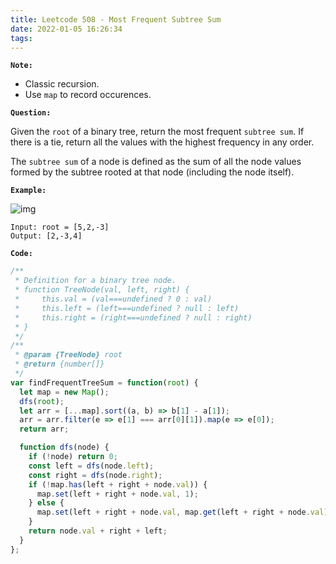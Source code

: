 ```yaml
---
title: Leetcode 508 - Most Frequent Subtree Sum
date: 2022-01-05 16:26:34
tags:
---
```

**`Note:`**
- Classic recursion.
- Use `map` to record occurences.

**`Question:`**

Given the `root` of a binary tree, return the most frequent `subtree sum`. If there is a tie, return all the values with the highest frequency in any order.

The `subtree sum` of a node is defined as the sum of all the node values formed by the subtree rooted at that node (including the node itself).

**`Example:`**

![img](https://assets.leetcode.com/uploads/2021/04/24/freq1-tree.jpg)
```
Input: root = [5,2,-3]
Output: [2,-3,4]
```

**`Code:`**
```javascript
/**
 * Definition for a binary tree node.
 * function TreeNode(val, left, right) {
 *     this.val = (val===undefined ? 0 : val)
 *     this.left = (left===undefined ? null : left)
 *     this.right = (right===undefined ? null : right)
 * }
 */
/**
 * @param {TreeNode} root
 * @return {number[]}
 */
var findFrequentTreeSum = function(root) {
  let map = new Map();
  dfs(root);
  let arr = [...map].sort((a, b) => b[1] - a[1]);
  arr = arr.filter(e => e[1] === arr[0][1]).map(e => e[0]);
  return arr;

  function dfs(node) {
    if (!node) return 0;
    const left = dfs(node.left);
    const right = dfs(node.right);
    if (!map.has(left + right + node.val)) {
      map.set(left + right + node.val, 1);
    } else {
      map.set(left + right + node.val, map.get(left + right + node.val) + 1);
    }
    return node.val + right + left;
  }
};
```